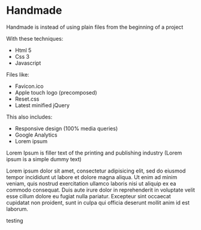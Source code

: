 Handmade
===========

Handmade is instead of using plain files from the beginning of a project

With these techniques:

* Html 5
* Css 3
* Javascript

Files like:

* Favicon.ico
* Apple touch logo (precomposed)
* Reset.css
* Latest minified jQuery

This also includes:

* Responsive design (100% media queries)
* Google Analytics
* Lorem ipsum

Lorem Ipsum is filler text of the printing and publishing industry (Lorem ipsum is a simple dummy text)

Lorem ipsum dolor sit amet, consectetur adipisicing elit, sed do eiusmod tempor incididunt ut labore et dolore magna aliqua. Ut enim ad minim veniam, quis nostrud exercitation ullamco laboris nisi ut aliquip ex ea commodo consequat. Duis aute irure dolor in reprehenderit in voluptate velit esse cillum dolore eu fugiat nulla pariatur. Excepteur sint occaecat cupidatat non proident, sunt in culpa qui officia deserunt mollit anim id est laborum.

testing